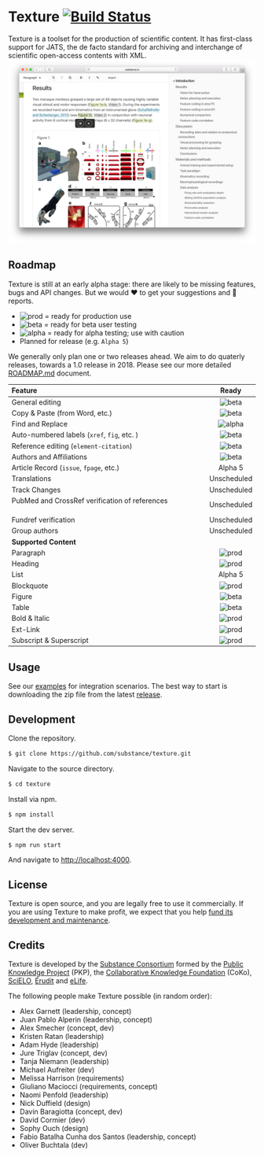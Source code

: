 # Texture [![Build Status](https://travis-ci.org/substance/texture.svg?branch=master)](https://travis-ci.org/substance/texture)

Texture is a toolset for the production of scientific content. It has first-class support for JATS, the de facto standard for archiving and interchange of scientific open-access contents with XML.
![Texture User Interface](texture.png)

## Roadmap

Texture is still at an early alpha stage: there are likely to be missing features, bugs and API changes. But we would :heart: to get your suggestions and :bug: reports.

- ![prod](https://img.shields.io/badge/status-prod-green.svg) = ready for production use
- ![beta](https://img.shields.io/badge/status-beta-yellow.svg) = ready for beta user testing
- ![alpha](https://img.shields.io/badge/status-alpha-red.svg) = ready for alpha testing; use with caution
- Planned for release (e.g. `Alpha 5`)

We generally only plan one or two releases ahead. We aim to do quaterly releases, towards a 1.0 release in 2018. Please see our more detailed [ROADMAP.md](ROADMAP.md) document.

Feature                                 | Ready
:-------------------------------------- | :------------:
General editing                         | ![beta](https://img.shields.io/badge/status-beta-yellow.svg)
Copy & Paste (from Word, etc.)          | ![beta](https://img.shields.io/badge/status-beta-yellow.svg)
Find and Replace                        | ![alpha](https://img.shields.io/badge/status-alpha-red.svg)
Auto-numbered labels (`xref`, `fig`, etc. ) | ![beta](https://img.shields.io/badge/status-beta-yellow.svg)
Reference editing (`element-citation`)  | ![beta](https://img.shields.io/badge/status-beta-yellow.svg)
Authors and Affiliations                | ![beta](https://img.shields.io/badge/status-beta-yellow.svg)
Article Record (`issue`, `fpage`, etc.) | Alpha 5
Translations                            | Unscheduled
Track Changes                           | Unscheduled
PubMed and CrossRef verification of references                           | Unscheduled
Fundref verification                    | Unscheduled
Group authors                           | Unscheduled
**Supported Content**                   |
Paragraph                               | ![prod](https://img.shields.io/badge/status-prod-green.svg)
Heading                                 | ![prod](https://img.shields.io/badge/status-prod-green.svg)
List                                    | Alpha 5
Blockquote                              | ![prod](https://img.shields.io/badge/status-prod-green.svg)
Figure                                  | ![beta](https://img.shields.io/badge/status-beta-yellow.svg)
Table                                   | ![beta](https://img.shields.io/badge/status-beta-yellow.svg)
Bold & Italic                           | ![prod](https://img.shields.io/badge/status-prod-green.svg)
Ext-Link                                | ![prod](https://img.shields.io/badge/status-prod-green.svg)
Subscript & Superscript                 | ![prod](https://img.shields.io/badge/status-prod-green.svg)


## Usage

See our [examples](examples) for integration scenarios. The best way to start is downloading the zip file from the latest [release](https://github.com/substance/texture/releases).


## Development

Clone the repository.

```bash
$ git clone https://github.com/substance/texture.git
```

Navigate to the source directory.

```bash
$ cd texture
```

Install via npm.

```bash
$ npm install
```

Start the dev server.

```bash
$ npm run start
```

And navigate to [http://localhost:4000](http://localhost:4000).

## License

Texture is open source, and you are legally free to use it commercially. If you are using Texture to make profit, we expect that you help [fund its development and maintenance](http://substance.io/consortium/).

## Credits

Texture is developed by the [Substance Consortium](http://substance.io/consortium/) formed by the [Public Knowledge Project](https://pkp.sfu.ca/2016/04/27/substance-consortium/) (PKP), the [Collaborative Knowledge Foundation](http://coko.foundation/blog.html#substance_consortium) (CoKo), [SciELO](http://www.scielo.org/),  [Érudit](https://apropos.erudit.org/fr/creation-dun-consortium-autour-de-substance/) and [eLife](https://elifesciences.org/).

The following people make Texture possible (in random order):

- Alex Garnett (leadership, concept)
- Juan Pablo Alperin (leadership, concept)
- Alex Smecher (concept, dev)
- Kristen Ratan (leadership)
- Adam Hyde (leadership)
- Jure Triglav (concept, dev)
- Tanja Niemann (leadership)
- Michael Aufreiter (dev)
- Melissa Harrison (requirements)
- Giuliano Maciocci (requirements, concept)
- Naomi Penfold (leadership)
- Nick Duffield (design)
- Davin Baragiotta (concept, dev)
- David Cormier (dev)
- Sophy Ouch (design)
- Fabio Batalha Cunha dos Santos (leadership, concept)
- Oliver Buchtala (dev)
